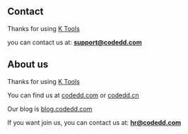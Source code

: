 
## Contact
Thanks for using [K Tools](https://itunes.apple.com/en/app/k-tools/id1058817321?mt=12)

you can contact us at: **support@codedd.com**


## About us

Thanks for using [K Tools](https://itunes.apple.com/en/app/k-tools/id1058817321?mt=12)

You can find us at [codedd.com](https://codedd.com) or [codedd.cn](http://codedd.cn)

Our blog is [blog.codedd.com](http://blog.codedd.com)

If you want join us,
you can contact us at: **hr@codedd.com**